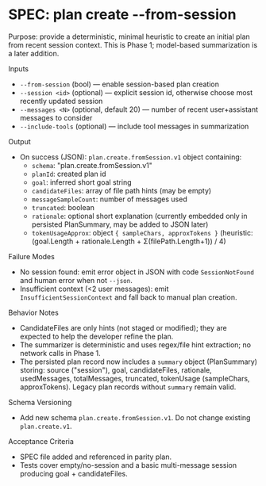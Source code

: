 # SPEC: plan create --from-session

Purpose: provide a deterministic, minimal heuristic to create an initial plan from recent session context. This is Phase 1; model-based summarization is a later addition.

Inputs
- `--from-session` (bool) — enable session-based plan creation
- `--session <id>` (optional) — explicit session id, otherwise choose most recently updated session
- `--messages <N>` (optional, default 20) — number of recent user+assistant messages to consider
- `--include-tools` (optional) — include tool messages in summarization

Output
- On success (JSON): `plan.create.fromSession.v1` object containing:
  - `schema`: "plan.create.fromSession.v1"
  - `planId`: created plan id
  - `goal`: inferred short goal string
  - `candidateFiles`: array of file path hints (may be empty)
  - `messageSampleCount`: number of messages used
  - `truncated`: boolean
  - `rationale`: optional short explanation (currently embedded only in persisted PlanSummary, may be added to JSON later)
  - `tokenUsageApprox`: object `{ sampleChars, approxTokens }` (heuristic: (goal.Length + rationale.Length + Σ(filePath.Length+1)) / 4)

Failure Modes
- No session found: emit error object in JSON with code `SessionNotFound` and human error when not `--json`.
- Insufficient context (<2 user messages): emit `InsufficientSessionContext` and fall back to manual plan creation.

Behavior Notes
- CandidateFiles are only hints (not staged or modified); they are expected to help the developer refine the plan.
- The summarizer is deterministic and uses regex/file hint extraction; no network calls in Phase 1.
- The persisted plan record now includes a `summary` object (PlanSummary) storing: source ("session"), goal, candidateFiles, rationale, usedMessages, totalMessages, truncated, tokenUsage (sampleChars, approxTokens). Legacy plan records without `summary` remain valid.

Schema Versioning
- Add new schema `plan.create.fromSession.v1`. Do not change existing `plan.create.v1`.

Acceptance Criteria
- SPEC file added and referenced in parity plan.
- Tests cover empty/no-session and a basic multi-message session producing goal + candidateFiles.
